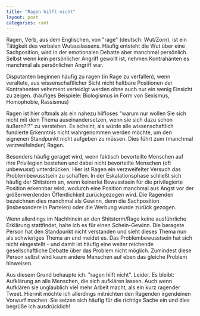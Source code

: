```yaml
---
title: "Ragen hilft nicht"
layout: post
categories: rant
---
```

Ragen, Verb, aus dem Englischen, von "rage" (deutsch: Wut/Zorn), ist ein Tätigkeit des verbalen Wutauslassens. Häufig entsteht die Wut über eine Sachposition, wird in der emotionalen Debatte aber manchmal persönlich. Selbst wenn kein persönlicher Angriff gewollt ist, nehmen Kontrahänten es manchmal als persönlichen Angriff war.

Disputanten beginnen häufig zu ragen (in Rage zu verfallen), wenn veraltete, aus wissenschaftlicher Sicht nicht haltbare Positionen der Kontrahenten vehement verteidigt werden ohne auch nur ein wenig Einsicht zu zeigen. (häufiges Beispiele: Biologismus in Form von Sexismus, Homophobie, Rassismus)

Ragen ist hier oftmals als ein nahezu hilfloses "warum nur wollen Sie sich nicht mit dem Thema auseinandersetzen, wenn sie sich dazu schon äußern?!?" zu verstehen. Es scheint, als würde alle wissenschaftlich fundierte Erkenntnis nicht wahrgenommen werden möchte, um den eignenen Standpunkt nicht aufgeben zu müssen. Dies führt zum (manchmal verzweifelnden) Ragen.

Besonders häufig geraget wird, wenn faktisch bevorteilte Menschen auf ihre Privilegien bestehen und dabei nicht bevorteilte Menschen (oft unbewusst) unterdrücken. Hier ist Ragen ein verzweifelter Versuch das Problembewusstsein zu schaffen. In der Eskalationsphase schließt sich häufig der Shitstorm an, wenn keinerlei Bewusstsein für die privilegierte Position erkennbar wird, wodurch eine Position manchmal aus Angst vor der größerwerdenden Öffentlichkeit zurückgezogen wird.
Die Ragenden bezeichnen dies manchmal als Gewinn, denn die Sachposition (insbesondere in Parteien) oder die Werbung wurde zurück gezogen.

Wenn allerdings im Nachhinein an den Shitstorm/Rage keine ausführliche Erklärung stattfindet, halte ich es für einen Schein-Gewinn. Die beragete Person hat den Standpunkt nicht verstanden und sieht dieses Thema nun als schwieriges Thema an und meidet es. Das Problembewusstsein hat sich nicht eingestellt - und damit ist häufig eine weiter reichende gesellschaftliche Debatte über das Problem nicht möglich. Zumindest diese Person selbst wird kaum andere Menschen auf eben das gleiche Problem hinweisen.

Aus diesem Grund behaupte ich. "ragen hilft nicht". Leider. Es bleibt: Aufklärung an alle Menschen, die sich aufklären lassen. Auch wenn Aufklären sie unglaublich viel mehr Arbeit macht, als ein kurz ragender Tweet.
Hiermit möchte ich allerdings mitnichten den Ragenden irgendeinen Vorwurf machen. Sie setzen sich häufig für die richtige Sache ein und dies begrüße ich ausdrücklich!
